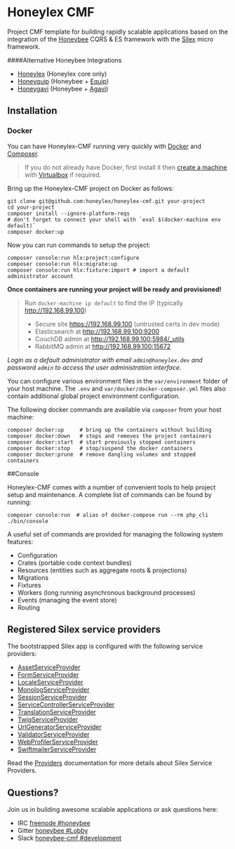 # Honeylex CMF

Project CMF template for building rapidly scalable applications based on the integration of the [Honeybee][Honeybee] CQRS & ES framework with the [Silex][Silex] micro framework.

####Alternative Honeybee Integrations
 - [Honeylex](https://github.com/honeylex/honeylex) (Honeylex core only)
 - [Honeyquip](https://github.com/honeyquip/honeyquip) (Honeybee + [Equip](https://github.com/equip/framework))
 - [Honeygavi](https://github.com/honeybee/honeybee-agavi-cmf-project) (Honeybee + [Agavi](https://github.com/agavi/agavi))

## Installation

### Docker

You can have Honeylex-CMF running very quickly with [Docker][Docker] and [Composer][Composer].
> If you do not already have Docker, first install it then [create a machine](https://docs.docker.com/machine/get-started/) with [Virtualbox](https://www.virtualbox.org/) if required.

Bring up the Honeylex-CMF project on Docker as follows:
```shell
git clone git@github.com:honeylex/honeylex-cmf.git your-project
cd your-project
composer install --ignore-platform-reqs
# don't forget to connect your shell with `eval $(docker-machine env default)`
composer docker:up
```

Now you can run commands to setup the project:
```shell
composer console:run hlx:project:configure
composer console:run hlx:migrate:up
composer console:run hlx:fixture:import # import a default administrator account
```
**Once containers are running your project will be ready and provisioned!**
>Run `docker-machine ip default` to find the IP (typically http://192.168.99.100)
> - Secure site https://192.168.99.100 (untrusted certs in dev mode)
> - Elasticsearch at http://192.168.99.100:9200
> - CouchDB admin at http://192.168.99.100:5984/_utils
> - RabbitMQ admin at http://192.168.99.100:15672

*Login as a default administrator with email `admin@honeylex.dev` and password `admin` to access the user administration interface.*

You can configure various environment files in the ```var/environment``` folder of your host machine. The `.env` and `var/docker/docker-composer.yml` files also contain additional global project environment configuration.

The following docker commands are available via `composer` from your host machine:
```shell
composer docker:up     # bring up the containers without building
composer docker:down   # stops and removes the project containers
composer docker:start  # start previously stopped containers
composer docker:stop   # stop/suspend the docker containers
composer docker:prune  # remove dangling volumes and stopped containers
```

##Console

Honeylex-CMF comes with a number of convenient tools to help project setup and maintenance. A complete list of commands can be found by running:
```shell
composer console:run  # alias of docker-compose run --rm php_cli ./bin/console
```

A useful set of commands are provided for managing the following system features:
 - Configuration
 - Crates (portable code context bundles)
 - Resources (entities such as aggregate roots & projections)
 - Migrations
 - Fixtures
 - Workers (long running asynchronous background processes)
 - Events (managing the event store)
 - Routing

## Registered Silex service providers

The bootstrapped Silex app is configured with the following service providers:

* [AssetServiceProvider][AssetServiceProvider]
* [FormServiceProvider][FormServiceProvider]
* [LocaleServiceProvider][LocaleServiceProvider]
* [MonologServiceProvider][MonologServiceProvider]
* [SessionServiceProvider][SessionServiceProvider]
* [ServiceControllerServiceProvider][ServiceControllerServiceProvider]
* [TranslationServiceProvider][TranslationServiceProvider]
* [TwigServiceProvider][TwigServiceProvider]
* [UrlGeneratorServiceProvider][UrlGeneratorServiceProvider]
* [ValidatorServiceProvider][ValidatorServiceProvider]
* [WebProfilerServiceProvider][WebProfilerServiceProvider]
* [SwiftmailerServiceProvider][SwiftmailerServiceProvider]

Read the [Providers][Providers] documentation for more details about Silex Service Providers.

## Questions?

Join us in building awesome scalable applications or ask questions here:
 - IRC [freenode #honeybee](http://webchat.freenode.net?randomnick=1&channels=%23honeybee&uio=d4)
 - Gitter [honeybee #Lobby](https://gitter.im/honeybee/Lobby)
 - Slack [honeybee-cmf #development](https://honeybee-cmf.slack.com/messages/development)

[AssetServiceProvider]: http://silex.sensiolabs.org/doc/providers/asset.html
[Composer]: http://getcomposer.org/
[Docker]: https://docs.docker.com/engine/installation/
[FormServiceProvider]: http://silex.sensiolabs.org/doc/providers/form.html
[Honeybee]: http://github.com/honeybee/honeybee
[LocaleServiceProvider]: http://silex.sensiolabs.org/doc/master/providers/locale.html
[MonologServiceProvider]: http://silex.sensiolabs.org/doc/providers/monolog.html
[Providers]: http://silex.sensiolabs.org/doc/providers.html
[SessionServiceProvider]: http://silex.sensiolabs.org/doc/master/providers/session.html
[ServiceControllerServiceProvider]: http://silex.sensiolabs.org/doc/providers/service_controller.html
[Silex]: http://silex.sensiolabs.org/documentation
[SwiftmailerServiceProvider]: http://silex.sensiolabs.org/doc/providers/swiftmailer.html
[TranslationServiceProvider]: http://silex.sensiolabs.org/doc/providers/translation.html
[TwigServiceProvider]: http://silex.sensiolabs.org/doc/providers/twig.html
[UrlGeneratorServiceProvider]: http://silex.sensiolabs.org/doc/providers/url_generator.html
[ValidatorServiceProvider]: http://silex.sensiolabs.org/doc/providers/validator.html
[WebProfilerServiceProvider]: http://github.com/silexphp/Silex-WebProfiler
